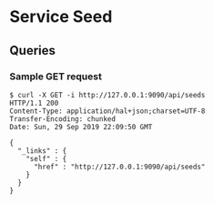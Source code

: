 # Service Seed

## Queries

### Sample GET request
```
$ curl -X GET -i http://127.0.0.1:9090/api/seeds
HTTP/1.1 200 
Content-Type: application/hal+json;charset=UTF-8
Transfer-Encoding: chunked
Date: Sun, 29 Sep 2019 22:09:50 GMT

{
  "_links" : {
    "self" : {
      "href" : "http://127.0.0.1:9090/api/seeds"
    }
  }
}
```
